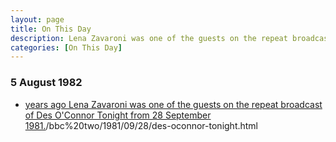 ```yaml
---
layout: page
title: On This Day
description: Lena Zavaroni was one of the guests on the repeat broadcast of Des O'Connor Tonight from 28 September 1981.
categories: [On This Day]
---
```


### 5 August 1982
* [<span id="age1"></span> years ago Lena Zavaroni was one of the guests on the repeat broadcast of Des O'Connor Tonight from 28 September 1981.]()/bbc%20two/1981/09/28/des-oconnor-tonight.html

<!-- Script for calculating number of years ago -->
<script>
var dob = '19820805';
var year = Number(dob.substr(0, 4));
var month = Number(dob.substr(4, 2)) - 1;
var day = Number(dob.substr(6, 2));
var today = new Date();
var age1 = today.getFullYear() - year;
if (today.getMonth() < month || (today.getMonth() == month && today.getDate() < day)) {
age1--;
}
document.getElementById("age1").innerHTML=age1;
</script>


